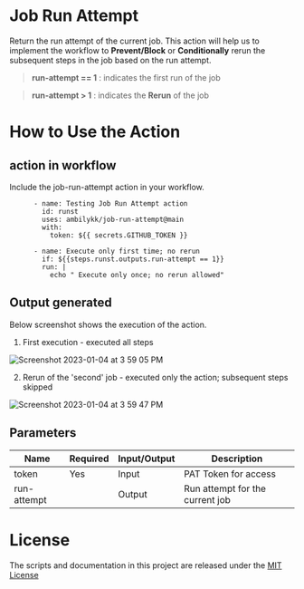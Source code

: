 # Job Run Attempt 
Return the run attempt of the current job. 
This action will help us to implement the workflow to **Prevent/Block** or **Conditionally** rerun the subsequent steps in the job based on the run attempt. 

 >  **run-attempt == 1** : indicates the first run of the job
 
 >  **run-attempt > 1** : indicates the **Rerun** of the job

# How to Use the Action

## action in workflow

Include the job-run-attempt action in your workflow. 

```
      - name: Testing Job Run Attempt action
        id: runst
        uses: ambilykk/job-run-attempt@main
        with:
          token: ${{ secrets.GITHUB_TOKEN }}
            
      - name: Execute only first time; no rerun
        if: ${{steps.runst.outputs.run-attempt == 1}}
        run: | 
          echo " Execute only once; no rerun allowed"

```

## Output generated

Below screenshot shows the execution of the action. 
1. First execution - executed all steps

![Screenshot 2023-01-04 at 3 59 05 PM](https://user-images.githubusercontent.com/10282550/210535777-71f4d760-a6c3-4b0f-9b0a-424f949bb8fd.png)


2. Rerun of the 'second' job - executed only the action; subsequent steps skipped


![Screenshot 2023-01-04 at 3 59 47 PM](https://user-images.githubusercontent.com/10282550/210535810-75683807-b25d-4105-b84f-8ce1b08f6268.png)



## Parameters

| Name                           | Required  | Input/Output | Description                                           |
|--------------------------------|-----------|---------------|-------------------------------------------------------|
| token                 | Yes | Input | PAT Token for access    |
| run-attempt                     |  | Output | Run attempt for the current job |


# License

The scripts and documentation in this project are released under the [MIT License](./LICENSE)
